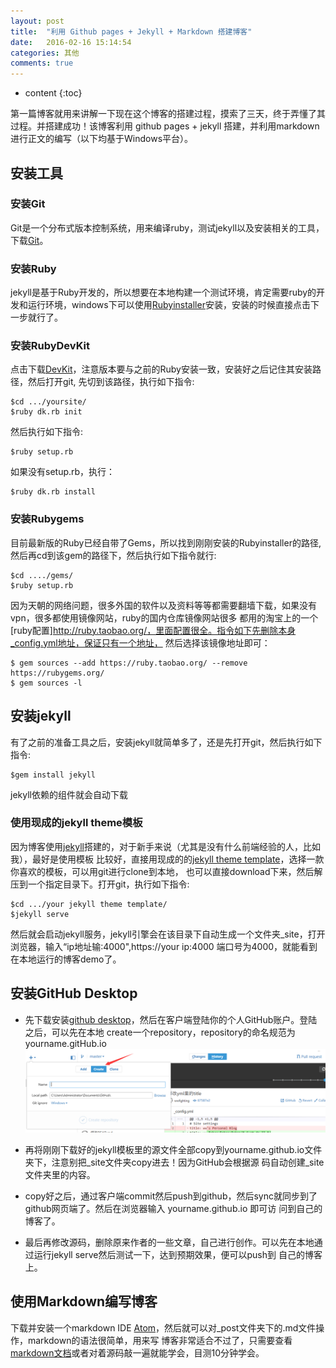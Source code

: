 ```yaml
---
layout: post
title:  "利用 Github pages + Jekyll + Markdown 搭建博客"
date:   2016-02-16 15:14:54
categories: 其他
comments: true
---
```


* content
{:toc}

第一篇博客就用来讲解一下现在这个博客的搭建过程，摸索了三天，终于弄懂了其过程。并搭建成功！该博客利用 github pages + jekyll 搭建，并利用markdown进行正文的编写（以下均基于Windows平台）。

## 安装工具

### 安装Git

Git是一个分布式版本控制系统，用来编译ruby，测试jekyll以及安装相关的工具，下载[Git](http://git-scm.com/download/)。

### 安装Ruby

jekyll是基于Ruby开发的，所以想要在本地构建一个测试环境，肯定需要ruby的开发和运行环境，windows下可以使用[Rubyinstaller](http://rubyinstaller.org/downloads/)安装，安装的时候直接点击下一步就行了。

### 安装RubyDevKit

点击下载[DevKit](http://rubyinstaller.org/downloads/)，注意版本要与之前的Ruby安装一致，安装好之后记住其安装路径，然后打开git,
先切到该路径，执行如下指令:

	$cd .../yoursite/
	$ruby dk.rb init

然后执行如下指令:

	$ruby setup.rb

如果没有setup.rb，执行：

	$ruby dk.rb install

### 安装Rubygems

目前最新版的Ruby已经自带了Gems，所以找到刚刚安装的Rubyinstaller的路径,然后再cd到该gem的路径下，然后执行如下指令就行:

	$cd ..../gems/
	$ruby setup.rb

因为天朝的网络问题，很多外国的软件以及资料等等都需要翻墙下载，如果没有vpn，很多都使用镜像网站，ruby的国内仓库镜像网站很多
都用的淘宝上的一个[ruby配置]http://ruby.taobao.org/，里面配置很全。指令如下先删除本身_config.yml地址，保证只有一个地址，
然后选择该镜像地址即可：

	$ gem sources --add https://ruby.taobao.org/ --remove https://rubygems.org/
	$ gem sources -l

## 安装jekyll

有了之前的准备工具之后，安装jekyll就简单多了，还是先打开git，然后执行如下指令:

	$gem install jekyll

jekyll依赖的组件就会自动下载


### 使用现成的jekyll theme模板

因为博客使用[jekyll](http://jekyll.bootcss.com/)搭建的，对于新手来说（尤其是没有什么前端经验的人，比如我），最好是使用模板
比较好，直接用现成的的[jekyll theme template](http://jekyllthemes.org/)，选择一款你喜欢的模板，可以用git进行clone到本地，
也可以直接download下来，然后解压到一个指定目录下。打开git，执行如下指令:

	$cd .../your jekyll theme template/
	$jekyll serve

然后就会启动jekyll服务，jekyll引擎会在该目录下自动生成一个文件夹_site，打开浏览器，输入“ip地址输:4000",https://your ip:4000
端口号为4000，就能看到在本地运行的博客demo了。

## 安装GitHub Desktop

* 先下载安装[github desktop](https://desktop.github.com/)，然后在客户端登陆你的个人GitHub账户。登陆之后，可以先在本地
create一个repository，repository的命名规范为yourname.gitHub.io ![创建repo](github_repo_create.png)

* 再将刚刚下载好的jekyll模板里的源文件全部copy到yourname.github.io文件夹下，注意别把_site文件夹copy进去！因为GitHub会根据源
码自动创建_site文件夹里的内容。

* copy好之后，通过客户端commit然后push到github，然后sync就同步到了github网页端了。然后在浏览器输入 yourname.github.io 即可访
问到自己的博客了。

* 最后再修改源码，删除原来作者的一些文章，自己进行创作。可以先在本地通过运行jekyll serve然后测试一下，达到预期效果，便可以push到
自己的博客上。

## 使用Markdown编写博客

下载并安装一个markdown IDE [Atom](https://atom.io/)，然后就可以对_post文件夹下的.md文件操作，markdown的语法很简单，用来写
博客非常适合不过了，只需要查看[markdown文档](http://www.appinn.com/markdown/)或者对着源码敲一遍就能学会，目测10分钟学会。



[jekyll]:      http://jekyllrb.com
[jekyll-gh]:   https://github.com/jekyll/jekyll
[jekyll-help]: https://github.com/jekyll/jekyll-help
